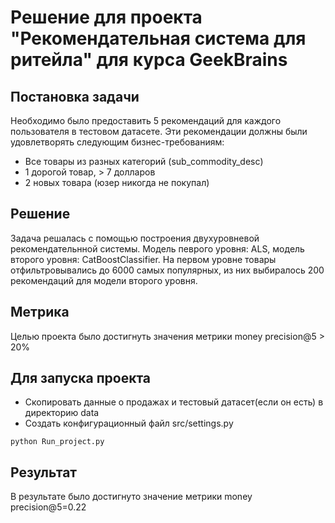 # Решение для проекта "Рекомендательная система для ритейла" для курса GeekBrains
## Постановка задачи
Необходимо было предоставить 5 рекомендаций для каждого пользователя в тестовом датасете.
Эти рекомендации должны были удовлетворять следующим бизнес-требованиям:
- Все товары из разных категорий (sub_commodity_desc)
- 1 дорогой товар, > 7 долларов
- 2 новых товара (юзер никогда не покупал)
## Решение
Задача решалась с помощью построения двухуровневой рекомендательнной системы. Модель певрого уровня: ALS, модель второго уровня: CatBoostClassifier. 
На первом уровне товары отфильтровывались до 6000 самых популярных, из них выбиралось 200 рекомендаций для модели второго уровня.
## Метрика
Целью проекта было достигнуть значения метрики money precision@5 > 20%
## Для запуска проекта
- Скопировать данные о продажах и тестовый датасет(если он есть) в директорию data
- Создать конфигурационный файл src/settings.py
```
python Run_project.py
```
## Результат
В результате было достигнуто значение метрики money precision@5=0.22
